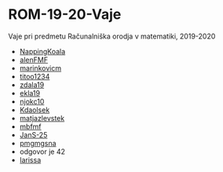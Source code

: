 # ROM-19-20-Vaje
Vaje pri predmetu Računalniška orodja v matematiki, 2019-2020

- [NappingKoala](https://github.com/NappingKoala/ROM)
- [alenFMF](https://github.com/alenFMF/ROM-19-20-Vaje) 
- [marinkovicm](https://github.com/marinkovicm/ROM)
- [titoo1234](https://github.com/titoo1234/ROM)
- [zdala19](https://github.com/zdala19/ROM)
- [ekla19](https://github.com/ekla19/ROM)
- [njokc10](https://github.com/njokc10/ROM.git)
- [Kdaolsek](https://github.com/Kdolsek/ROM)
- [matjazlevstek](https://github.com/matjazlevstek/ROM)
- [mbfmf](https://github.com/mbfmf/ROM)
- [JanS-25](https://github.com/JanS-25/ROM)
- [pmgmgsna](https://github.com/pmgmgsna/ROM-19-20-vaje)
- odgovor je 42
- [larissa](https://github.com/larissadzombic)
